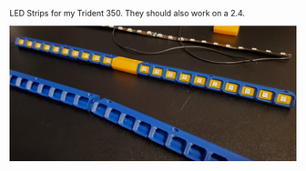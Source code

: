LED Strips for my Trident 350.  They should also work on a 2.4.

![custom LED Strips](Images/4.jpg)
